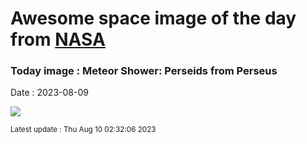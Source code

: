 
# Awesome space image of the day from [NASA](https://api.nasa.gov/)

### Today image : Meteor Shower: Perseids from Perseus
Date : 2023-08-09

![](https://apod.nasa.gov/apod/image/2308/Perseids18_Horalek_960.jpg)

<small>Latest update : Thu Aug 10 02:32:06 2023</small>
        